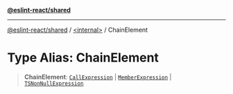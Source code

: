 [**@eslint-react/shared**](../../README.md)

***

[@eslint-react/shared](../../README.md) / [\<internal\>](../README.md) / ChainElement

# Type Alias: ChainElement

> **ChainElement**: [`CallExpression`](../interfaces/CallExpression.md) \| [`MemberExpression`](MemberExpression.md) \| [`TSNonNullExpression`](../interfaces/TSNonNullExpression.md)
